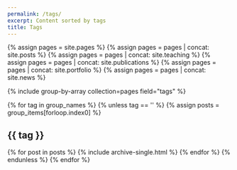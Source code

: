 ```yaml
---
permalink: /tags/
excerpt: Content sorted by tags
title: Tags
---
```


{% assign pages = site.pages %}
{% assign pages = pages | concat: site.posts %}
{% assign pages = pages | concat: site.teaching %}
{% assign pages = pages | concat: site.publications %}
{% assign pages = pages | concat: site.portfolio %}
{% assign pages = pages | concat: site.news %}

{% include group-by-array collection=pages field="tags" %}

{% for tag in group_names %}
  {% unless tag == '' %}
  {% assign posts = group_items[forloop.index0] %}
  <h2 id="{{ tag | slugify }}" class="archive__subtitle">{{ tag }}</h2>
  {% for post in posts %}
    {% include archive-single.html %}
  {% endfor %}
  {% endunless %}
{% endfor %}
